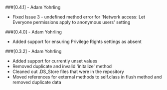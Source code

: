 ###[0.4.1] - Adam Yohrling
 * Fixed Issue 3 - undefined method error for 'Network access: Let Everyone permissions apply to
   anonymous users' setting

###[0.4.0] - Adam Yohrling
 * Added support for ensuring Privilege Rights settings as absent

###[0.3.2] - Adam Yohrling
 * Added support for currently unset values
 * Removed duplicate and invalid 'initalize' method
 * Cleaned out .DS_Store files that were in the repository
 * Moved references for external methods to self.class in flush method and removed duplicate data
